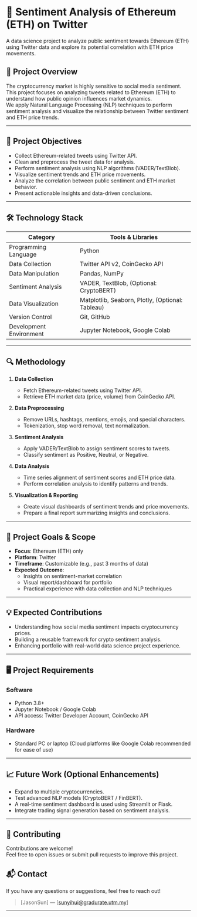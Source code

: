 # 🧩 Sentiment Analysis of Ethereum (ETH) on Twitter

A data science project to analyze public sentiment towards Ethereum (ETH) using Twitter data and explore its potential correlation with ETH price movements.

## 📌 Project Overview

The cryptocurrency market is highly sensitive to social media sentiment.  
This project focuses on analyzing tweets related to Ethereum (ETH) to understand how public opinion influences market dynamics.  
We apply Natural Language Processing (NLP) techniques to perform sentiment analysis and visualize the relationship between Twitter sentiment and ETH price trends.

---

## 🚀 Project Objectives

- Collect Ethereum-related tweets using Twitter API.
- Clean and preprocess the tweet data for analysis.
- Perform sentiment analysis using NLP algorithms (VADER/TextBlob).
- Visualize sentiment trends and ETH price movements.
- Analyze the correlation between public sentiment and ETH market behavior.
- Present actionable insights and data-driven conclusions.

---

## 🛠️ Technology Stack

| Category                | Tools & Libraries                                |
|-------------------------|--------------------------------------------------|
| Programming Language    | Python                                           |
| Data Collection         | Twitter API v2, CoinGecko API                    |
| Data Manipulation       | Pandas, NumPy                                    |
| Sentiment Analysis      | VADER, TextBlob, (Optional: CryptoBERT)          |
| Data Visualization      | Matplotlib, Seaborn, Plotly, (Optional: Tableau) |
| Version Control         | Git, GitHub                                      |
| Development Environment | Jupyter Notebook, Google Colab                   |

---

## 🔍 Methodology

1. **Data Collection**  
   - Fetch Ethereum-related tweets using Twitter API.
   - Retrieve ETH market data (price, volume) from CoinGecko API.

2. **Data Preprocessing**  
   - Remove URLs, hashtags, mentions, emojis, and special characters.
   - Tokenization, stop word removal, text normalization.

3. **Sentiment Analysis**  
   - Apply VADER/TextBlob to assign sentiment scores to tweets.
   - Classify sentiment as Positive, Neutral, or Negative.

4. **Data Analysis**  
   - Time series alignment of sentiment scores and ETH price data.
   - Perform correlation analysis to identify patterns and trends.

5. **Visualization & Reporting**  
   - Create visual dashboards of sentiment trends and price movements.
   - Prepare a final report summarizing insights and conclusions.

---

## 🎯 Project Goals & Scope

- **Focus**: Ethereum (ETH) only
- **Platform**: Twitter
- **Timeframe**: Customizable (e.g., past 3 months of data)
- **Expected Outcome**: 
  - Insights on sentiment-market correlation
  - Visual report/dashboard for portfolio
  - Practical experience with data collection and NLP techniques

---

## 💡 Expected Contributions

- Understanding how social media sentiment impacts cryptocurrency prices.
- Building a reusable framework for crypto sentiment analysis.
- Enhancing portfolio with real-world data science project experience.

---

## 🖥️ Project Requirements

### Software
- Python 3.8+
- Jupyter Notebook / Google Colab
- API access: Twitter Developer Account, CoinGecko API

### Hardware
- Standard PC or laptop (Cloud platforms like Google Colab recommended for ease of use)

---

## 📈 Future Work (Optional Enhancements)

- Expand to multiple cryptocurrencies.
- Test advanced NLP models (CryptoBERT / FinBERT).
- A real-time sentiment dashboard is used using Streamlit or Flask.
- Integrate trading signal generation based on sentiment analysis.

---

## 🤝 Contributing

Contributions are welcome!  
Feel free to open issues or submit pull requests to improve this project.


## 📬 Contact

If you have any questions or suggestions, feel free to reach out!

> [JasonSun] — [sunyihui@gradurate.utm.my]  

---
